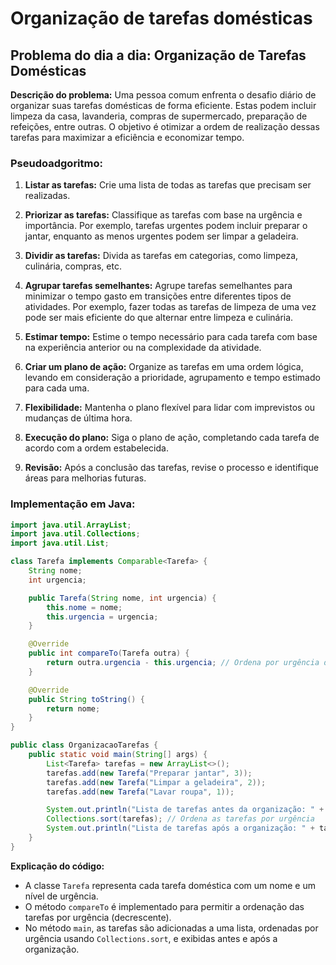 # Organização de tarefas domésticas

## Problema do dia a dia: Organização de Tarefas Domésticas

**Descrição do problema:**
Uma pessoa comum enfrenta o desafio diário de organizar suas tarefas domésticas de forma eficiente. Estas podem incluir limpeza da casa, lavanderia, compras de supermercado, preparação de refeições, entre outras. O objetivo é otimizar a ordem de realização dessas tarefas para maximizar a eficiência e economizar tempo.

### Pseudoadgoritmo:

1. **Listar as tarefas:**
   Crie uma lista de todas as tarefas que precisam ser realizadas.

2. **Priorizar as tarefas:**
   Classifique as tarefas com base na urgência e importância. Por exemplo, tarefas urgentes podem incluir preparar o jantar, enquanto as menos urgentes podem ser limpar a geladeira.

3. **Dividir as tarefas:**
   Divida as tarefas em categorias, como limpeza, culinária, compras, etc.

4. **Agrupar tarefas semelhantes:**
   Agrupe tarefas semelhantes para minimizar o tempo gasto em transições entre diferentes tipos de atividades. Por exemplo, fazer todas as tarefas de limpeza de uma vez pode ser mais eficiente do que alternar entre limpeza e culinária.

5. **Estimar tempo:**
   Estime o tempo necessário para cada tarefa com base na experiência anterior ou na complexidade da atividade.

6. **Criar um plano de ação:**
   Organize as tarefas em uma ordem lógica, levando em consideração a prioridade, agrupamento e tempo estimado para cada uma.

7. **Flexibilidade:**
   Mantenha o plano flexível para lidar com imprevistos ou mudanças de última hora.

8. **Execução do plano:**
   Siga o plano de ação, completando cada tarefa de acordo com a ordem estabelecida.

9. **Revisão:**
   Após a conclusão das tarefas, revise o processo e identifique áreas para melhorias futuras.

### Implementação em Java:

```java
import java.util.ArrayList;
import java.util.Collections;
import java.util.List;

class Tarefa implements Comparable<Tarefa> {
    String nome;
    int urgencia;

    public Tarefa(String nome, int urgencia) {
        this.nome = nome;
        this.urgencia = urgencia;
    }

    @Override
    public int compareTo(Tarefa outra) {
        return outra.urgencia - this.urgencia; // Ordena por urgência decrescente
    }

    @Override
    public String toString() {
        return nome;
    }
}

public class OrganizacaoTarefas {
    public static void main(String[] args) {
        List<Tarefa> tarefas = new ArrayList<>();
        tarefas.add(new Tarefa("Preparar jantar", 3));
        tarefas.add(new Tarefa("Limpar a geladeira", 2));
        tarefas.add(new Tarefa("Lavar roupa", 1));

        System.out.println("Lista de tarefas antes da organização: " + tarefas);
        Collections.sort(tarefas); // Ordena as tarefas por urgência
        System.out.println("Lista de tarefas após a organização: " + tarefas);
    }
}
```

**Explicação do código:**
- A classe `Tarefa` representa cada tarefa doméstica com um nome e um nível de urgência.
- O método `compareTo` é implementado para permitir a ordenação das tarefas por urgência (decrescente).
- No método `main`, as tarefas são adicionadas a uma lista, ordenadas por urgência usando `Collections.sort`, e exibidas antes e após a organização.

